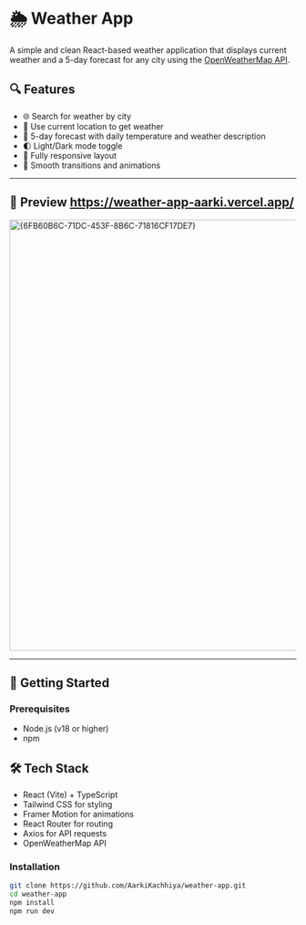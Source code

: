 # 🌦️ Weather App

A simple and clean React-based weather application that displays current weather and a 5-day forecast for any city using the [OpenWeatherMap API](https://openweathermap.org/api).

## 🔍 Features

- 🌐 Search for weather by city
- 📍 Use current location to get weather
- 📅 5-day forecast with daily temperature and weather description
- 🌓 Light/Dark mode toggle
- 📱 Fully responsive layout
- 🔄 Smooth transitions and animations

---

## 📸 Preview https://weather-app-aarki.vercel.app/

<img width="1864" height="756" alt="{6FB60B6C-71DC-453F-8B6C-71816CF17DE7}" src="https://github.com/user-attachments/assets/6ab0e06f-d470-4923-8969-5cdb446f321f" />


---

## 🚀 Getting Started

### Prerequisites

- Node.js (v18 or higher)
- npm 

## 🛠️ Tech Stack

- React (Vite) + TypeScript  
- Tailwind CSS for styling  
- Framer Motion for animations  
- React Router for routing  
- Axios for API requests  
- OpenWeatherMap API
  
### Installation

```bash
git clone https://github.com/AarkiKachhiya/weather-app.git
cd weather-app
npm install
npm run dev
